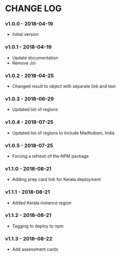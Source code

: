 # CHANGE LOG

### v1.0.0 - 2018-04-19
- Initial version

### v1.0.1 - 2018-04-19
- Update documentation
- Remove Joi

### v1.0.2 - 2018-04-25
- Changed result to object with separate link and text

### v1.0.3 - 2018-06-29
- Updated list of regions

### v1.0.4 - 2018-07-25
- Updated list of regions to include Madhubani, India

### v1.0.5 - 2018-07-25
- Forcing a refresh of the NPM package

### v1.1.0 - 2018-08-21
- Adding prep card link for Kerala deployment

### v1.1.1 - 2018-08-21
- Added Kerala instance region

### v1.1.2 - 2018-08-21
- Tagging to deploy to npm

### v1.1.3 - 2018-08-22
- Add assessment cards

